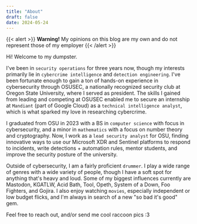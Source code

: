 ```yaml
---
title: "About"
draft: false
date: 2024-05-24
---
```


{{< alert >}}
**Warning!** My opinions on this blog are my own and do not represent those of my employer
{{< /alert >}}

Hi! Welcome to my dumpster.

I've been in `security operations` for three years now, though my interests primarily lie in `cybercrime intelligence` and `detection engineering`. I've been fortunate enough to gain a ton of hands-on experience in cybersecurity through OSUSEC, a nationally recognized security club at Oregon State University, where I served as president. The skills I gained from leading and competing at OSUSEC enabled me to secure an internship at `Mandiant` (part of Google Cloud) as a `technical intelligence analyst`, which is what sparked my love in researching cybercrime.

I graduated from OSU in 2023 with a BS in `computer science` with focus in cybersecurity, and a minor in `mathematics` with a focus on number theory and cryptography. Now, I work as a `lead security analyst` for OSU, finding innovative ways to use our Microsoft XDR and Sentinel platforms to respond to incidents, write detections + automation rules, mentor students, and improve the security posture of the university.

Outside of cybersecurity, I am a fairly proficient `drummer`. I play a wide range of genres with a wide variety of people, though I have a soft spot for anything that's heavy and loud. Some of my biggest influences currently are Mastodon, KGATLW, Acid Bath, Tool, Opeth, System of a Down, Foo Fighters, and Gojira. I also enjoy watching `movies`, especially independent or low budget flicks, and I'm always in search of a new "so bad it's good" gem.

Feel free to reach out, and/or send me cool raccoon pics :3
